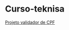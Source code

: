 # Curso-teknisa
<a href="https://felipesds23.github.io/Curso-teknisa/Validador-de-CPF/html/index.html">Projeto validador de CPF</a>
